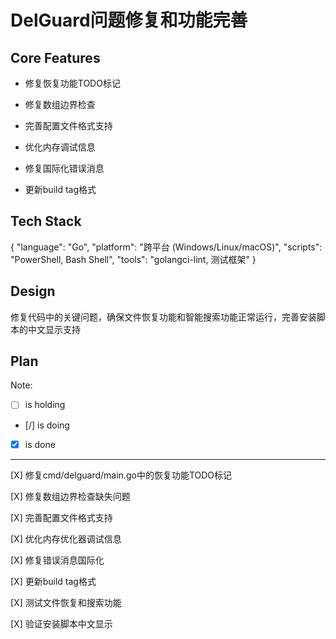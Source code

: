 # DelGuard问题修复和功能完善

## Core Features

- 修复恢复功能TODO标记

- 修复数组边界检查

- 完善配置文件格式支持

- 优化内存调试信息

- 修复国际化错误消息

- 更新build tag格式

## Tech Stack

{
  "language": "Go",
  "platform": "跨平台 (Windows/Linux/macOS)",
  "scripts": "PowerShell, Bash Shell",
  "tools": "golangci-lint, 测试框架"
}

## Design

修复代码中的关键问题，确保文件恢复功能和智能搜索功能正常运行，完善安装脚本的中文显示支持

## Plan

Note: 

- [ ] is holding
- [/] is doing
- [X] is done

---

[X] 修复cmd/delguard/main.go中的恢复功能TODO标记

[X] 修复数组边界检查缺失问题

[X] 完善配置文件格式支持

[X] 优化内存优化器调试信息

[X] 修复错误消息国际化

[X] 更新build tag格式

[X] 测试文件恢复和搜索功能

[X] 验证安装脚本中文显示
